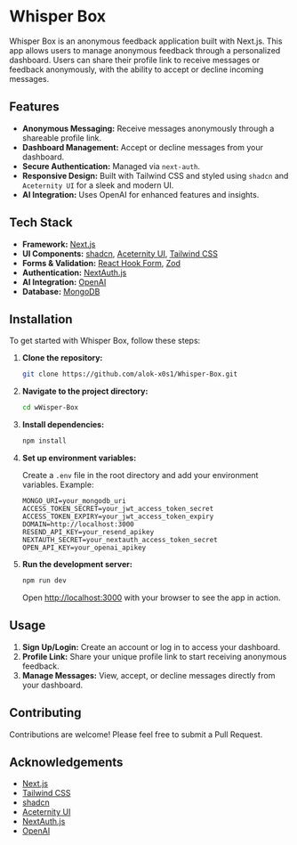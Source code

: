 # Whisper Box

Whisper Box is an anonymous feedback application built with Next.js. This app allows users to manage anonymous feedback through a personalized dashboard. Users can share their profile link to receive messages or feedback anonymously, with the ability to accept or decline incoming messages.

## Features

-   **Anonymous Messaging:** Receive messages anonymously through a shareable profile link.
-   **Dashboard Management:** Accept or decline messages from your dashboard.
-   **Secure Authentication:** Managed via `next-auth`.
-   **Responsive Design:** Built with Tailwind CSS and styled using `shadcn` and `Aceternity UI` for a sleek and modern UI.
-   **AI Integration:** Uses OpenAI for enhanced features and insights.

## Tech Stack

-   **Framework:** [Next.js](https://nextjs.org/)
-   **UI Components:** [shadcn](https://ui.shadcn.com/), [Aceternity UI](https://ui.aceternity.com/), [Tailwind CSS](https://tailwindcss.com/)
-   **Forms & Validation:** [React Hook Form](https://react-hook-form.com/), [Zod](https://github.com/colinhacks/zod)
-   **Authentication:** [NextAuth.js](https://next-auth.js.org/)
-   **AI Integration:** [OpenAI](https://openai.com/)
-   **Database:** [MongoDB](https://www.mongodb.com/)

## Installation

To get started with Whisper Box, follow these steps:

1. **Clone the repository:**

    ```bash
    git clone https://github.com/alok-x0s1/Whisper-Box.git
    ```

2. **Navigate to the project directory:**

    ```bash
    cd wWisper-Box
    ```

3. **Install dependencies:**

    ```bash
    npm install
    ```

4. **Set up environment variables:**

    Create a `.env` file in the root directory and add your environment variables. Example:

    ```env
    MONGO_URI=your_mongodb_uri
    ACCESS_TOKEN_SECRET=your_jwt_access_token_secret
    ACCESS_TOKEN_EXPIRY=your_jwt_access_token_expiry
    DOMAIN=http://localhost:3000
    RESEND_API_KEY=your_resend_apikey
    NEXTAUTH_SECRET=your_nextauth_access_token_secret
    OPEN_API_KEY=your_openai_apikey
    ```

5. **Run the development server:**

    ```bash
    npm run dev
    ```

    Open [http://localhost:3000](http://localhost:3000) with your browser to see the app in action.

## Usage

1. **Sign Up/Login:** Create an account or log in to access your dashboard.
2. **Profile Link:** Share your unique profile link to start receiving anonymous feedback.
3. **Manage Messages:** View, accept, or decline messages directly from your dashboard.

## Contributing

Contributions are welcome! Please feel free to submit a Pull Request.

## Acknowledgements

-   [Next.js](https://nextjs.org/)
-   [Tailwind CSS](https://tailwindcss.com/)
-   [shadcn](https://ui.shadcn.com/)
-   [Aceternity UI](https://ui.aceternity.com/)
-   [NextAuth.js](https://next-auth.js.org/)
-   [OpenAI](https://openai.com/)
